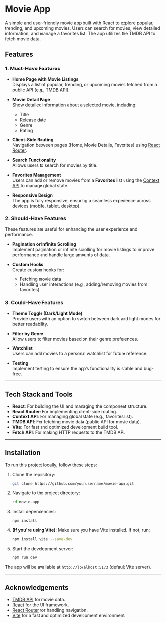 
# Movie App

A simple and user-friendly movie app built with React to explore popular, trending, and upcoming movies. Users can search for movies, view detailed information, and manage a favorites list. The app utilizes the TMDB API to fetch movie data.

## Features

### 1. **Must-Have Features**

- **Home Page with Movie Listings**  
  Displays a list of popular, trending, or upcoming movies fetched from a public API (e.g., [TMDB API](https://www.themoviedb.org/documentation/api)).
  
- **Movie Detail Page**  
  Show detailed information about a selected movie, including:
  - Title
  - Release date
  - Genre
  - Rating

- **Client-Side Routing**  
  Navigation between pages (Home, Movie Details, Favorites) using [React Router](https://reactrouter.com/).

- **Search Functionality**  
  Allows users to search for movies by title.

- **Favorites Management**  
  Users can add or remove movies from a **Favorites** list using the [Context API](https://reactjs.org/docs/context.html) to manage global state.

- **Responsive Design**  
  The app is fully responsive, ensuring a seamless experience across devices (mobile, tablet, desktop).

### 2. **Should-Have Features**
These features are useful for enhancing the user experience and performance.

- **Pagination or Infinite Scrolling**  
  Implement pagination or infinite scrolling for movie listings to improve performance and handle large amounts of data.

- **Custom Hooks**  
  Create custom hooks for:
  - Fetching movie data
  - Handling user interactions (e.g., adding/removing movies from favorites)

### 3. **Could-Have Features**

- **Theme Toggle (Dark/Light Mode)**  
  Provide users with an option to switch between dark and light modes for better readability.

- **Filter by Genre**  
  Allow users to filter movies based on their genre preferences.

- **Watchlist**  
  Users can add movies to a personal watchlist for future reference.

- **Testing**  
  Implement testing to ensure the app’s functionality is stable and bug-free.

---

## Tech Stack and Tools

- **React**: For building the UI and managing the component structure.
- **React Router**: For implementing client-side routing.
- **Context API**: For managing global state (e.g., favorites list).
- **TMDB API**: For fetching movie data (public API for movie data).
- **Vite**: For fast and optimized development build tool.
- **Fetch API**: For making HTTP requests to the TMDB API.

---

## Installation

To run this project locally, follow these steps:

1. Clone the repository:
   ```bash
   git clone https://github.com/yourusername/movie-app.git
   ```

2. Navigate to the project directory:
   ```bash
   cd movie-app
   ```

3. Install dependencies:
   ```bash
   npm install
   ```

4. **(If you're using Vite)**: Make sure you have Vite installed. If not, run:
   ```bash
   npm install vite --save-dev
   ```

5. Start the development server:
   ```bash
   npm run dev
   ```

The app will be available at `http://localhost:5173` (default Vite server).

---

## Acknowledgements

- [TMDB API](https://www.themoviedb.org/documentation/api) for movie data.
- [React](https://reactjs.org/) for the UI framework.
- [React Router](https://reactrouter.com/) for handling navigation.
- [Vite](https://vitejs.dev/) for a fast and optimized development environment.
